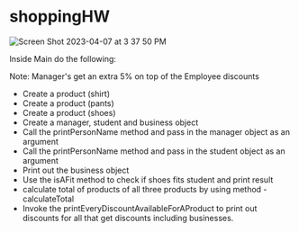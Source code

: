 # shoppingHW

![Screen Shot 2023-04-07 at 3 37 50 PM](https://user-images.githubusercontent.com/10773482/230667193-e0bde81d-2bef-478a-9ff0-c5a9b2e448b0.png)

Inside Main do the following:

Note: Manager's get an extra 5% on top of the Employee discounts

- Create a product (shirt)
- Create a product (pants)
- Create a product (shoes)
- Create a manager, student and business object
- Call the printPersonName method and pass in the manager object as an argument
- Call the printPersonName method and pass in the student object as an argument
- Print out the business object
- Use the isAFit method to check if shoes fits student and print result
- calculate total of products of all three products by using method - calculateTotal
- Invoke the printEveryDiscountAvailableForAProduct to print out discounts for all that get discounts including businesses.
